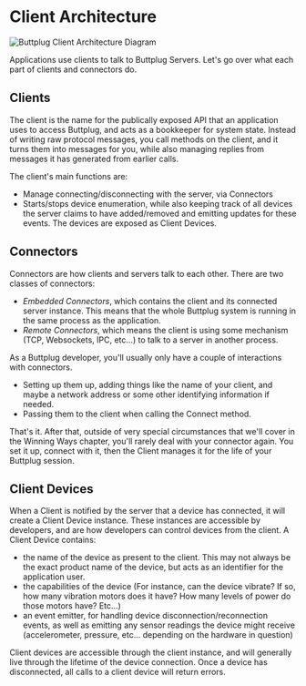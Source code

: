 # Client Architecture

![Buttplug Client Architecture Diagram](/img/dev-guide/architecture/client.png)

Applications use clients to talk to Buttplug Servers. Let's go over what each part of clients and connectors do.

## Clients

The client is the name for the publically exposed API that an application uses to access Buttplug, and acts as a bookkeeper for system state. Instead of writing raw protocol messages, you call methods on the client, and it turns them into messages for you, while also managing replies from messages it has generated from earlier calls.

The client's main functions are:

- Manage connecting/disconnecting with the server, via Connectors
- Starts/stops device enumeration, while also keeping track of all devices the server claims to have added/removed and emitting updates for these events. The devices are exposed as Client Devices.

## Connectors

Connectors are how clients and servers talk to each other. There are two classes of connectors:

- *Embedded Connectors*, which contains the client and its connected server instance. This means that the whole Buttplug system is running in the same process as the application.
- *Remote Connectors*, which means the client is using some mechanism (TCP, Websockets, IPC, etc...) to talk to a server in another process.

As a Buttplug developer, you'll usually only have a couple of interactions with connectors.

- Setting up them up, adding things like the name of your client, and maybe a network address or some other identifying information if needed.
- Passing them to the client when calling the Connect method.

That's it. After that, outside of very special circumstances that we'll cover in the Winning Ways chapter, you'll rarely deal with your connector again. You set it up, connect with it, then the Client manages it for the life of your Buttplug session.

## Client Devices

When a Client is notified by the server that a device has connected, it will create a Client Device instance. These instances are accessible by developers, and are how developers can control devices from the client. A Client Device contains:

- the name of the device as present to the client. This may not always be the exact product name of the device, but acts as an identifier for the application user.
- the capabilities of the device (For instance, can the device vibrate? If so, how many vibration motors does it have? How many levels of power do those motors have? Etc...)
- an event emitter, for handling device disconnection/reconnection events, as well as emitting any sensor readings the device might receive (accelerometer, pressure, etc... depending on the hardware in question)

Client devices are accessible through the client instance, and will generally live through the lifetime of the device connection. Once a device has disconnected, all calls to a client device will return errors.
